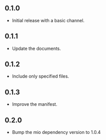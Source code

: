 ## 0.1.0

- Initial release with a basic channel.

## 0.1.1

- Update the documents.

## 0.1.2

- Include only specified files.

## 0.1.3

- Improve the manifest.

## 0.2.0

- Bump the mio dependency version to 1.0.4
